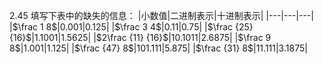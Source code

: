 2.45 填写下表中的缺失的信息：
|小数值|二进制表示|十进制表示|
|---|---|---|
|$\frac 1 8$|0.001|0.125|
|$\frac 3 4$|0.11|0.75|
|$\frac {25} {16}$|1.1001|1.5625|
|$2\frac {11} {16}$|10.1011|2.6875|
|$\frac 9 8$|1.001|1.125|
|$\frac {47} 8$|101.111|5.875|
|$\frac {31} 8$|11.111|3.1875|
